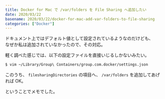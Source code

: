 ```yaml
---
title: Docker for Mac で /var/folders を File Sharing へ追加したい
date: 2020/03/22
basename: 2020/03/22/docker-for-mac-add-var-folders-to-file-sharing
categories: ["Docker"]
---
```


ドキュメント上ではデフォルト値として設定されているようなのだけども、  
なぜか私は追加されていなかったので、その対応。

軽く調べた感じでは、以下の設定ファイルを直接いじるしかないみたい。

```bash
$ vim ~/Library/Group\ Containers/group.com.docker/settings.json
```

このうち、 `filesharingDirectories` の項目へ、 `/var/folders` を追加してあげれば OK。

ということでメモでした。
